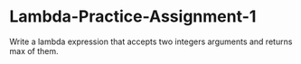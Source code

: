 # Lambda-Practice-Assignment-1

Write a lambda expression that accepts two integers arguments and returns max of them.
